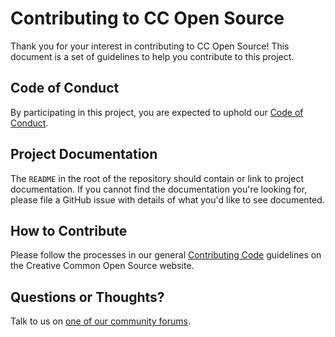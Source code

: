 # Contributing to CC Open Source

Thank you for your interest in contributing to CC Open Source! This document is
a set of guidelines to help you contribute to this project.


## Code of Conduct

By participating in this project, you are expected to uphold our [Code of
Conduct][code_of_conduct].

[code_of_conduct]: https://opensource.creativecommons.org/community/code-of-conduct/


## Project Documentation

The `README` in the root of the repository should contain or link to project
documentation. If you cannot find the documentation you're looking for, please
file a GitHub issue with details of what you'd like to see documented.


## How to Contribute

Please follow the processes in our general [Contributing Code][contributing]
guidelines on the Creative Common Open Source website.

[contributing]: https://opensource.creativecommons.org/contributing-code/


## Questions or Thoughts?

Talk to us on [one of our community forums][community].

[community]: https://opensource.creativecommons.org/community/